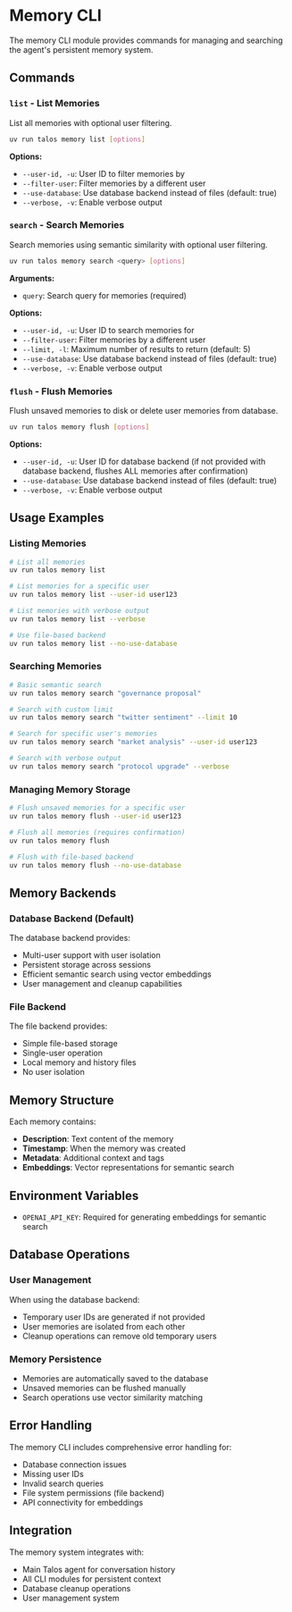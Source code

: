 # Memory CLI

The memory CLI module provides commands for managing and searching the agent's persistent memory system.

## Commands

### `list` - List Memories

List all memories with optional user filtering.

```bash
uv run talos memory list [options]
```

**Options:**
- `--user-id, -u`: User ID to filter memories by
- `--filter-user`: Filter memories by a different user
- `--use-database`: Use database backend instead of files (default: true)
- `--verbose, -v`: Enable verbose output

### `search` - Search Memories

Search memories using semantic similarity with optional user filtering.

```bash
uv run talos memory search <query> [options]
```

**Arguments:**
- `query`: Search query for memories (required)

**Options:**
- `--user-id, -u`: User ID to search memories for
- `--filter-user`: Filter memories by a different user
- `--limit, -l`: Maximum number of results to return (default: 5)
- `--use-database`: Use database backend instead of files (default: true)
- `--verbose, -v`: Enable verbose output

### `flush` - Flush Memories

Flush unsaved memories to disk or delete user memories from database.

```bash
uv run talos memory flush [options]
```

**Options:**
- `--user-id, -u`: User ID for database backend (if not provided with database backend, flushes ALL memories after confirmation)
- `--use-database`: Use database backend instead of files (default: true)
- `--verbose, -v`: Enable verbose output

## Usage Examples

### Listing Memories

```bash
# List all memories
uv run talos memory list

# List memories for a specific user
uv run talos memory list --user-id user123

# List memories with verbose output
uv run talos memory list --verbose

# Use file-based backend
uv run talos memory list --no-use-database
```

### Searching Memories

```bash
# Basic semantic search
uv run talos memory search "governance proposal"

# Search with custom limit
uv run talos memory search "twitter sentiment" --limit 10

# Search for specific user's memories
uv run talos memory search "market analysis" --user-id user123

# Search with verbose output
uv run talos memory search "protocol upgrade" --verbose
```

### Managing Memory Storage

```bash
# Flush unsaved memories for a specific user
uv run talos memory flush --user-id user123

# Flush all memories (requires confirmation)
uv run talos memory flush

# Flush with file-based backend
uv run talos memory flush --no-use-database
```

## Memory Backends

### Database Backend (Default)

The database backend provides:
- Multi-user support with user isolation
- Persistent storage across sessions
- Efficient semantic search using vector embeddings
- User management and cleanup capabilities

### File Backend

The file backend provides:
- Simple file-based storage
- Single-user operation
- Local memory and history files
- No user isolation

## Memory Structure

Each memory contains:
- **Description**: Text content of the memory
- **Timestamp**: When the memory was created
- **Metadata**: Additional context and tags
- **Embeddings**: Vector representations for semantic search

## Environment Variables

- `OPENAI_API_KEY`: Required for generating embeddings for semantic search

## Database Operations

### User Management

When using the database backend:
- Temporary user IDs are generated if not provided
- User memories are isolated from each other
- Cleanup operations can remove old temporary users

### Memory Persistence

- Memories are automatically saved to the database
- Unsaved memories can be flushed manually
- Search operations use vector similarity matching

## Error Handling

The memory CLI includes comprehensive error handling for:
- Database connection issues
- Missing user IDs
- Invalid search queries
- File system permissions (file backend)
- API connectivity for embeddings

## Integration

The memory system integrates with:
- Main Talos agent for conversation history
- All CLI modules for persistent context
- Database cleanup operations
- User management system
